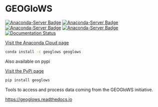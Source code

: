 # GEOGloWS
[![Anaconda-Server Badge](https://anaconda.org/geoglows/geoglows/badges/version.svg)](https://anaconda.org/geoglows/geoglows)
[![Anaconda-Server Badge](https://anaconda.org/geoglows/geoglows/badges/latest_release_date.svg)](https://anaconda.org/geoglows/geoglows)
[![Anaconda-Server Badge](https://anaconda.org/geoglows/geoglows/badges/installer/conda.svg)](https://conda.anaconda.org/rileyhales)
[![Anaconda-Server Badge](https://anaconda.org/geoglows/geoglows/badges/downloads.svg)](https://anaconda.org/geoglows/geoglows)
[![Documentation Status](https://readthedocs.org/projects/geoglows/badge/?version=latest)](https://geoglows.readthedocs.io/en/latest/?badge=latest)

[Visit the Anaconda Cloud page](https://anaconda.org/geoglows/geoglows)
```bash
conda install -c geoglows geoglows
```

Also available on pypi

[Visit the PyPi page](https://pypi.org/project/geoglows)

```bash
pip install geoglows
```

Tools to access and process data coming from the GEOGloWS initiative.

https://geoglows.readthedocs.io